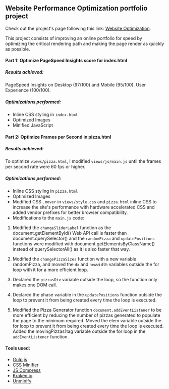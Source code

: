 ## Website Performance Optimization portfolio project

Check out the project's page following this link: [Website Optimization](http://romanrodriguez.github.io/frontend-nanodegree-website-optimization/).

This project consists of improving an online portfolio for speed by optimizing the critical rendering path and making the page render as quickly as possible.

#### Part 1: Optimize PageSpeed Insights score for index.html

##### Results achieved: 
PageSpeed Insights on Desktop (97/100) and Mobile (95/100). User Experience 
(100/100).

##### Optimizations performed:

* Inline CSS styling in `index.html`
* Optimized Images
* Minified JavaScript

#### Part 2: Optimize Frames per Second in pizza.html

##### Results achieved:
To optimize `views/pizza.html`, I modified `views/js/main.js` until the frames per second rate were 60 fps or higher.

##### Optimizations performed:

* Inline CSS styling in `pizza.html`
* Optimized Images
* Modified CSS `.mover` in `views/style.css` and `pizza.html` inline CSS to increase the site's performance with hardware accelerated CSS and added vendor prefixes for better browser compatibility.
* Modifications to the `main.js` code:

1. Modified the `changeSliderLabel` function as the document.getElementById() Web API call is faster than document.querySelector() and the `randomPizza` and `updatePositions` functions were modified with document.getElementsByClassName() instead of querySelectorAll() as it is also faster that way.

2. Modified the `changePizzaSizes` function with a new variable randomPizza, and moved the `dx` and `newwidth` variables outside the for loop with it for a more efficient loop.

3. Declared the `pizzasDiv` variable outside the loop, so the function only makes one DOM call. 

4. Declared the phase variable in the `updatePositions` function outside the loop to prevent it from being created every time the loop is executed.

5. Modified the Pizza Generator function `document.addEventListener` to be more efficient by reducing the number of pizzas generated to populate the page to the minimum required. Moved the elem variable outside the for loop to prevent it from being created every time the loop is executed. Added the movingPizzas1tag variable outside the for loop in the `addEventListener` function.


#### Tools used:
* [Gulp.js](http://gulpjs.com/)
* [CSS Minifier](http://cssminifier.com/)
* [JS Compress](http://jscompress.com/)
* [Kraken.io](http://kraken.io/)
* [Unminify](http://unminify.com)
